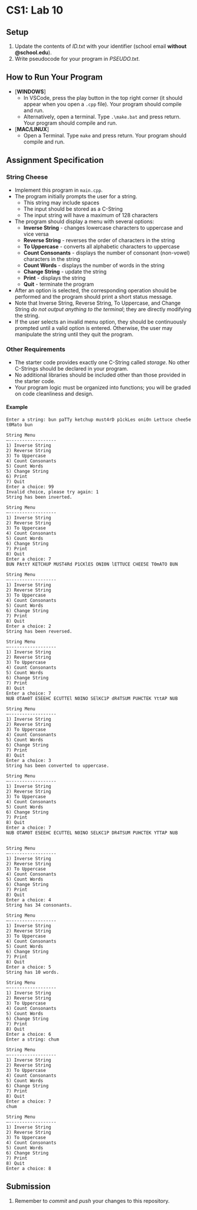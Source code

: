 # CS1: Lab 10

## Setup
1. Update the contents of *ID.txt* with your identifier (school email **without @school.edu**).
2. Write pseudocode for your program in *PSEUDO.txt*.

## How to Run Your Program
* [**WINDOWS**]
   - In VSCode, press the play button in the top right corner (it should appear when you open a `.cpp` file). Your program should compile and run.
   - Alternatively, open a terminal. Type `.\make.bat` and press return. Your program should compile and run.
* [**MAC/LINUX**]
   - Open a Terminal. Type `make` and press return. Your program should compile and run.

## Assignment Specification
### String Cheese
* Implement this program in `main.cpp`.
* The program initially prompts the user for a string.
   - This string may include spaces
   - The input should be stored as a C-String
   - The input string will have a maximum of 128 characters
* The program should display a menu with several options:
   - **Inverse String** - changes lowercase characters to uppercase and vice versa
   - **Reverse String** - reverses the order of characters in the string
   - **To Uppercase** - converts all alphabetic characters to uppercase
   - **Count Consonants** - displays the number of consonant (non-vowel) characters in the string
   - **Count Words** - displays the number of words in the string
   - **Change String** - update the string 
   - **Print** - displays the string
   - **Quit** - terminate the program
* After an option is selected, the corresponding operation should be performed and the program should print a short status message.
* Note that Inverse String, Reverse String, To Uppercase, and Change String *do not output anything to the terminal*; they are directly modifying the string.
* If the user selects an invalid menu option, they should be continuously prompted until a valid option is entered. Otherwise, the user may manipulate the string until they quit the program.

### Other Requirements
* The starter code provides exactly one C-String called *storage*. No other C-Strings should be declared in your program.
* No additional libraries should be included other than those provided in the starter code. 
* Your program logic must be organized into functions; you will be graded on code cleanliness and design.

#### Example
```
Enter a string: bun paTTy ketchup must4rD p1ckLes oni0n Lettuce chee5e t0Mato bun

String Menu
—------------------
1) Inverse String
2) Reverse String
3) To Uppercase
4) Count Consonants
5) Count Words
5) Change String
6) Print
7) Quit
Enter a choice: 99
Invalid choice, please try again: 1
String has been inverted.

String Menu
—------------------
1) Inverse String
2) Reverse String
3) To Uppercase
4) Count Consonants
5) Count Words
6) Change String
7) Print
8) Quit
Enter a choice: 7
BUN PAttY KETCHUP MUST4Rd P1CKlES ONI0N lETTUCE CHEE5E T0mATO BUN

String Menu
—------------------
1) Inverse String
2) Reverse String
3) To Uppercase
4) Count Consonants
5) Count Words
6) Change String
7) Print
8) Quit
Enter a choice: 2
String has been reversed.

String Menu
—------------------
1) Inverse String
2) Reverse String
3) To Uppercase
4) Count Consonants
5) Count Words
6) Change String
7) Print
8) Quit
Enter a choice: 7
NUB OTAm0T E5EEHC ECUTTEl N0INO SElKC1P dR4TSUM PUHCTEK YttAP NUB

String Menu
—------------------
1) Inverse String
2) Reverse String
3) To Uppercase
4) Count Consonants
5) Count Words
6) Change String
7) Print
8) Quit
Enter a choice: 3
String has been converted to uppercase.

String Menu
—------------------
1) Inverse String
2) Reverse String
3) To Uppercase
4) Count Consonants
5) Count Words
6) Change String
7) Print
8) Quit
Enter a choice: 7
NUB OTAM0T E5EEHC ECUTTEL N0INO SELKC1P DR4TSUM PUHCTEK YTTAP NUB


String Menu
—------------------
1) Inverse String
2) Reverse String
3) To Uppercase
4) Count Consonants
5) Count Words
6) Change String
7) Print
8) Quit
Enter a choice: 4
String has 34 consonants.

String Menu
—------------------
1) Inverse String
2) Reverse String
3) To Uppercase
4) Count Consonants
5) Count Words
6) Change String
7) Print
8) Quit
Enter a choice: 5
String has 10 words.

String Menu
—------------------
1) Inverse String
2) Reverse String
3) To Uppercase
4) Count Consonants
5) Count Words
6) Change String
7) Print
8) Quit
Enter a choice: 6
Enter a string: chum

String Menu
—------------------
1) Inverse String
2) Reverse String
3) To Uppercase
4) Count Consonants
5) Count Words
6) Change String
7) Print
8) Quit
Enter a choice: 7
chum

String Menu
—------------------
1) Inverse String
2) Reverse String
3) To Uppercase
4) Count Consonants
5) Count Words
6) Change String
7) Print
8) Quit
Enter a choice: 8

```

## Submission
1. Remember to *commit* and *push* your changes to this repository.
